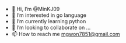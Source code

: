 - 👋 Hi, I’m @MinKJ09
- 👀 I’m interested in go language
- 🌱 I’m currently learning python
- 💞️ I’m looking to collaborate on ...
- 📫 How to reach me mgwon7851@gmail.com

<!---
MinKJ09/MinKJ09 is a ✨ special ✨ repository because its `README.md` (this file) appears on your GitHub profile.
You can click the Preview link to take a look at your changes.
--->
